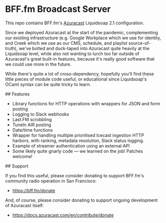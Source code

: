 # BFF.fm Broadcast Server

This repo contains BFF.fm's [Azuracast](https://azuracast.com/) Liquidsoap 2.1 configuration.

Since we deployed Azuracast at the start of the pandemic, complementing our existing infrastructure (e.g. Google Workplace which we use for identity, and Creek which we use as our CMS, schedule, and playlist source-of-truth), we've bolted and duck-taped into Azuracast quite heavily at the Liquidsoap level, while also not wanting to lurch too far outside of Azuracast's great built-in features, because it's really good software that we could use more in the future.

While there's quite a lot of cross-dependency, hopefully you'll find these little pieces of module code useful, or educational since Liquidsoap's OCaml syntax can be quite tricky to learn.

## Features

* Library functions for HTTP operations with wrappers for JSON and form posting
* Logging to Slack webhooks
* Last.FM scrobbling
* TuneIn AIR posting
* Date/time functions
* Wrapper for handling multiple prioritised Icecast ingestion HTTP harbors, with ranking, metadata resolution, Slack status logging.
* Example of streamer authentication using an external API
* Some likely quite gnarly code — we learned on the job! Patches welcome!

## Support

If you find this useful, please consider donating to support BFF.fm's community radio operation in San Francisco:

* https://bff.fm/donate

And, of course, please consider donating to support ongoing development of Azuracast itself:

* https://docs.azuracast.com/en/contribute/donate
